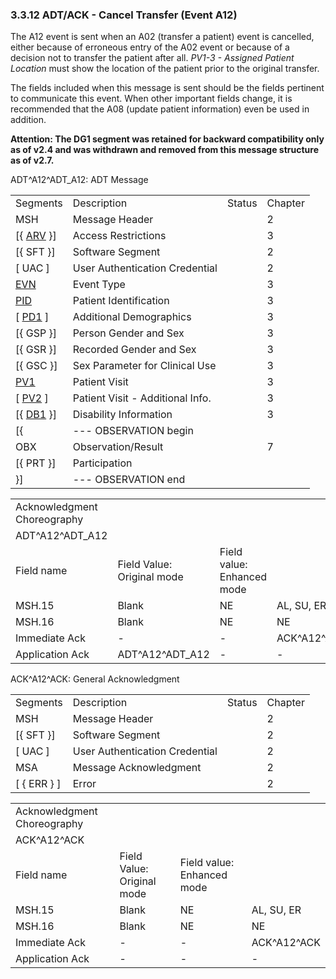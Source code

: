### 3.3.12 ADT/ACK - Cancel Transfer (Event A12)

The A12 event is sent when an A02 (transfer a patient) event is cancelled, either because of erroneous entry of the A02 event or because of a decision not to transfer the patient after all. _PV1-3 - Assigned Patient Location_ must show the location of the patient prior to the original transfer.

The fields included when this message is sent should be the fields pertinent to communicate this event. When other important fields change, it is recommended that the A08 (update patient information) even be used in addition.

**Attention: The DG1 segment was retained for backward compatibility only as of v2.4 and was withdrawn and removed from this message structure as of v2.7.**

ADT^A12^ADT_A12: ADT Message

|     |     |     |     |
| --- | --- | --- | --- |
| Segments | Description | Status | Chapter |
| MSH | Message Header |  | 2 |
| [\{ [ARV](++#arv---access-restrictions-segment++) }] | Access Restrictions |  | 3 |
| [\{ SFT }] | Software Segment |  | 2 |
| [ UAC ] | User Authentication Credential |  | 2 |
| [EVN](#EVN) | Event Type |  | 3 |
| [PID](#_Hlt479197644) | Patient Identification |  | 3 |
| [ [PD1](#_Hlt479197572) ] | Additional Demographics |  | 3 |
| [\{ GSP }] | Person Gender and Sex |  | 3 |
| [\{ GSR }] | Recorded Gender and Sex |  | 3 |
| [\{ GSC }] | Sex Parameter for Clinical Use |  | 3 |
| [PV1](#_Hlt476040270) | Patient Visit |  | 3 |
| [ [PV2](#PV2) ] | Patient Visit - Additional Info. |  | 3 |
| [\{ [DB1](#_Hlt479197568) }] | Disability Information |  | 3 |
| [\{ | --- OBSERVATION begin |  |  |
| OBX | Observation/Result |  | 7 |
| [\{ PRT }] | Participation |  |  |
| }] | --- OBSERVATION end |  |  |

|     |     |     |     |     |     |
| --- | --- | --- | --- | --- | --- |
| Acknowledgment Choreography |  |  |  |  |  |
| ADT^A12^ADT_A12 |  |  |  |  |  |
| Field name | Field Value: Original mode | Field value: Enhanced mode |  |  |  |
| MSH.15 | Blank | NE | AL, SU, ER | NE | AL, SU, ER |
| MSH.16 | Blank | NE | NE | AL, SU, ER | AL, SU, ER |
| Immediate Ack | - | - | ACK^A12^ACK | - | ACK^A12^ACK |
| Application Ack | ADT^A12^ADT_A12 | - | - | ACK^A12^ACK | ACK^A12^ACK |

ACK^A12^ACK: General Acknowledgment

|     |     |     |     |
| --- | --- | --- | --- |
| Segments | Description | Status | Chapter |
| MSH | Message Header |  | 2 |
| [\{ SFT }] | Software Segment |  | 2 |
| [ UAC ] | User Authentication Credential |  | 2 |
| MSA | Message Acknowledgment |  | 2 |
| [ \{ ERR } ] | Error |  | 2 |

|     |     |     |     |
| --- | --- | --- | --- |
| Acknowledgment Choreography |  |  |  |
| ACK^A12^ACK |  |  |  |
| Field name | Field Value: Original mode | Field value: Enhanced mode |  |
| MSH.15 | Blank | NE | AL, SU, ER |
| MSH.16 | Blank | NE | NE |
| Immediate Ack | - | - | ACK^A12^ACK |
| Application Ack | - | - | - |
